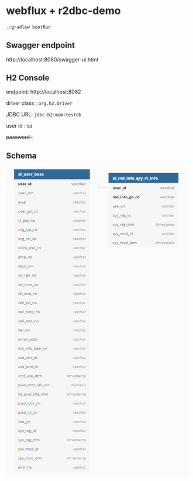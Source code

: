 # webflux + r2dbc-demo
```java
./gradlew bootRun
```

## Swagger endpoint

http://localhost:8080/swagger-ui.html

## H2 Console

endpoint: http://localhost:8082

driver class : `org.h2.Driver`

JDBC URL: `jdbc:h2:mem:testdb`

user id : sa

~~password :~~

## Schema

![erd.png](./img/erd.png.PNG)